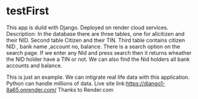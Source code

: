 # testFirst

This app is duild with Django.
Deployed on render cloud services.
Description:
In the database there are three tables, one for allcitizen and their NID.
Second table Citizen and their TIN.
Third table contains citizen NID , bank name ,account no, balance.
There is a search option on the search page.
If we enter any NId and press search then it returns wheather the NID holder have a TIN or not.
We can also find the Nid holders all bank accounts and balance.

This is just an example. We can intigrate real life data with this application.
Python can handle millions of data.
Live site link:https://django1-8a65.onrender.com/
Thanks to Render.com
